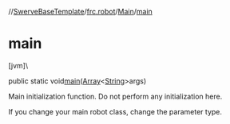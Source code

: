 //[SwerveBaseTemplate](../../../index.md)/[frc.robot](../index.md)/[Main](index.md)/[main](main.md)

# main

[jvm]\

public static void[main](main.md)([Array](https://kotlinlang.org/api/latest/jvm/stdlib/kotlin/-array/index.html)&lt;[String](https://docs.oracle.com/javase/8/docs/api/java/lang/String.html)&gt;args)

Main initialization function. Do not perform any initialization here. 

If you change your main robot class, change the parameter type.
